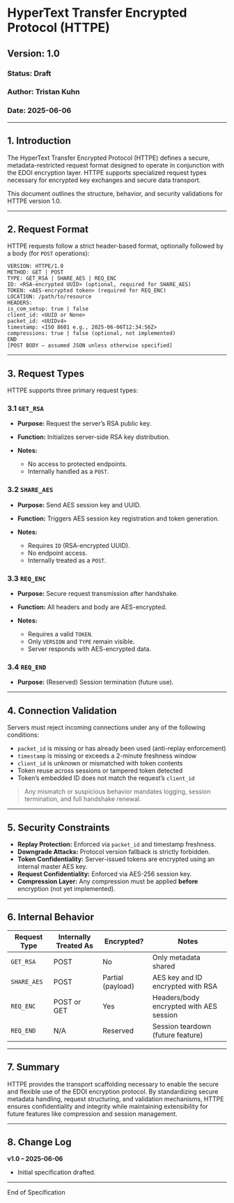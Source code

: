 # HyperText Transfer Encrypted Protocol (HTTPE)

## Version: 1.0

### Status: Draft

### Author: Tristan Kuhn


### Date: 2025-06-06

---

## 1. Introduction

The HyperText Transfer Encrypted Protocol (HTTPE) defines a secure, metadata-restricted request format designed to operate in conjunction with the EDOI encryption layer. HTTPE supports specialized request types necessary for encrypted key exchanges and secure data transport.

This document outlines the structure, behavior, and security validations for HTTPE version 1.0.

---

## 2. Request Format

HTTPE requests follow a strict header-based format, optionally followed by a body (for `POST` operations):

```
VERSION: HTTPE/1.0
METHOD: GET | POST
TYPE: GET_RSA | SHARE_AES | REQ_ENC
ID: <RSA-encrypted UUID> (optional, required for SHARE_AES)
TOKEN: <AES-encrypted token> (required for REQ_ENC)
LOCATION: /path/to/resource
HEADERS:
is_com_setup: true | false
client_id: <UUID or None>
packet_id: <UUIDv4>
timestamp: <ISO 8601 e.g., 2025-06-06T12:34:56Z>
compressions: true | false (optional, not implemented)
END
[POST BODY – assumed JSON unless otherwise specified]
```

---

## 3. Request Types

HTTPE supports three primary request types:

### 3.1 `GET_RSA`

* **Purpose:** Request the server’s RSA public key.
* **Function:** Initializes server-side RSA key distribution.
* **Notes:**

  * No access to protected endpoints.
  * Internally handled as a `POST`.

### 3.2 `SHARE_AES`

* **Purpose:** Send AES session key and UUID.
* **Function:** Triggers AES session key registration and token generation.
* **Notes:**

  * Requires `ID` (RSA-encrypted UUID).
  * No endpoint access.
  * Internally treated as a `POST`.

### 3.3 `REQ_ENC`

* **Purpose:** Secure request transmission after handshake.
* **Function:** All headers and body are AES-encrypted.
* **Notes:**

  * Requires a valid `TOKEN`.
  * Only `VERSION` and `TYPE` remain visible.
  * Server responds with AES-encrypted data.

### 3.4 `REQ_END`

* **Purpose:** (Reserved) Session termination (future use).

---

## 4. Connection Validation

Servers must reject incoming connections under any of the following conditions:

* `packet_id` is missing or has already been used (anti-replay enforcement)
* `timestamp` is missing or exceeds a 2-minute freshness window
* `client_id` is unknown or mismatched with token contents
* Token reuse across sessions or tampered token detected
* Token’s embedded ID does not match the request’s `client_id`

> Any mismatch or suspicious behavior mandates logging, session termination, and full handshake renewal.

---

## 5. Security Constraints

* **Replay Protection:** Enforced via `packet_id` and timestamp freshness.
* **Downgrade Attacks:** Protocol version fallback is strictly forbidden.
* **Token Confidentiality:** Server-issued tokens are encrypted using an internal master AES key.
* **Request Confidentiality:** Enforced via AES-256 session key.
* **Compression Layer:** Any compression must be applied **before** encryption (not yet implemented).

---

## 6. Internal Behavior

| Request Type | Internally Treated As | Encrypted?        | Notes                                   |
| ------------ | --------------------- | ----------------- | --------------------------------------- |
| `GET_RSA`    | POST                  | No                | Only metadata shared                    |
| `SHARE_AES`  | POST                  | Partial (payload) | AES key and ID encrypted with RSA       |
| `REQ_ENC`    | POST or GET           | Yes               | Headers/body encrypted with AES session |
| `REQ_END`    | N/A                   | Reserved          | Session teardown (future feature)       |

---

## 7. Summary

HTTPE provides the transport scaffolding necessary to enable the secure and flexible use of the EDOI encryption protocol. By standardizing secure metadata handling, request structuring, and validation mechanisms, HTTPE ensures confidentiality and integrity while maintaining extensibility for future features like compression and session management.

---

## 8. Change Log

**v1.0 – 2025-06-06**

* Initial specification drafted.

---

End of Specification

